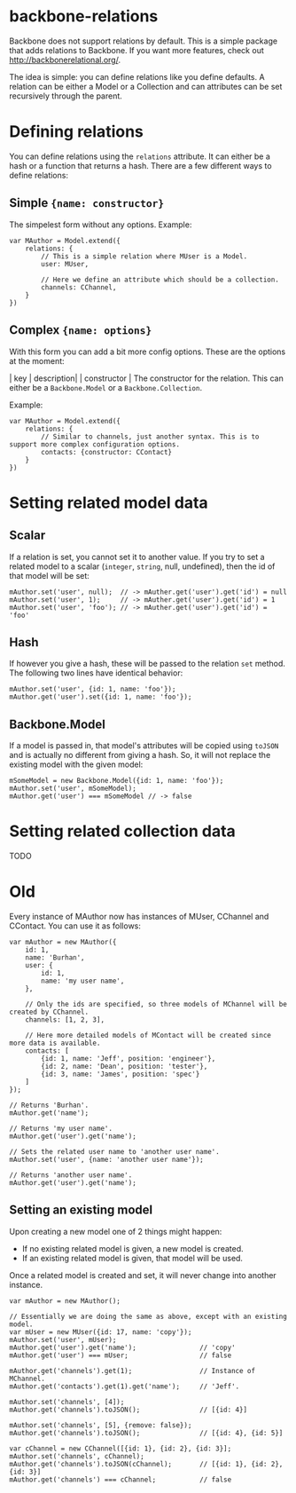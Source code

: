 # backbone-relations

Backbone does not support relations by default. This is a simple package that adds relations to Backbone. If you want more features, check out http://backbonerelational.org/.

The idea is simple: you can define relations like you define defaults. A relation can be either a Model or a Collection and can attributes can be set recursively through the parent.

# Defining relations

You can define relations using the `relations` attribute. It can either be a hash or a function that returns a hash. There are a few different ways to define relations:

## Simple `{name: constructor}`

The simpelest form without any options. Example:

```
var MAuthor = Model.extend({
    relations: {
        // This is a simple relation where MUser is a Model.
        user: MUser,

        // Here we define an attribute which should be a collection.
        channels: CChannel,
    }
})
```

## Complex `{name: options}`

With this form you can add a bit more config options. These are the options at the moment:

| key | description|
| constructor | The constructor for the relation. This can either be a `Backbone.Model` or a `Backbone.Collection`.

Example:

```
var MAuthor = Model.extend({
    relations: {
        // Similar to channels, just another syntax. This is to support more complex configuration options.
        contacts: {constructor: CContact}
    }
})
```


# Setting related model data

## Scalar

If a relation is set, you cannot set it to another value. If you try to set a related model to a scalar (`integer`, `string`, null, undefined), then the id of that model will be set:

```
mAuthor.set('user', null);  // -> mAuther.get('user').get('id') = null
mAuthor.set('user', 1);     // -> mAuther.get('user').get('id') = 1
mAuthor.set('user', 'foo'); // -> mAuther.get('user').get('id') = 'foo'
```

## Hash

If however you give a hash, these will be passed to the relation `set` method. The following two lines have identical behavior:

```
mAuthor.set('user', {id: 1, name: 'foo'});
mAuthor.get('user').set({id: 1, name: 'foo'});
```

## Backbone.Model

If a model is passed in, that model's attributes will be copied using `toJSON` and is actually no different from giving a hash. So, it will not replace the existing model with the given model:

```
mSomeModel = new Backbone.Model({id: 1, name: 'foo'});
mAuthor.set('user', mSomeModel);
mAuthor.get('user') === mSomeModel // -> false
```


# Setting related collection data

TODO

# Old

Every instance of MAuthor now has instances of MUser, CChannel and CContact. You can use it as follows:

```
var mAuthor = new MAuthor({
    id: 1,
    name: 'Burhan',
    user: {
        id: 1,
        name: 'my user name',
    },

    // Only the ids are specified, so three models of MChannel will be created by CChannel.
    channels: [1, 2, 3],

    // Here more detailed models of MContact will be created since more data is available.
    contacts: [
        {id: 1, name: 'Jeff', position: 'engineer'},
        {id: 2, name: 'Dean', position: 'tester'},
        {id: 3, name: 'James', position: 'spec'}
    ]
});

// Returns 'Burhan'.
mAuthor.get('name');

// Returns 'my user name'.
mAuthor.get('user').get('name');

// Sets the related user name to 'another user name'.
mAuthor.set('user', {name: 'another user name'});

// Returns 'another user name'.
mAuthor.get('user').get('name');                
```

## Setting an existing model

Upon creating a new model one of 2 things might happen:

- If no existing related model is given, a new model is created.
- If an existing related model is given, that model will be used.

Once a related model is created and set, it will never change into another instance.

```
var mAuthor = new MAuthor();

// Essentially we are doing the same as above, except with an existing model.
var mUser = new MUser({id: 17, name: 'copy'});
mAuthor.set('user', mUser);
mAuthor.get('user').get('name');                // 'copy'
mAuthor.get('user') === mUser;                  // false

mAuthor.get('channels').get(1);                 // Instance of MChannel.
mAuthor.get('contacts').get(1).get('name');     // 'Jeff'.

mAuthor.set('channels', [4]);
mAuthor.get('channels').toJSON();               // [{id: 4}]

mAuthor.set('channels', [5], {remove: false});
mAuthor.get('channels').toJSON();               // [{id: 4}, {id: 5}]

var cChannel = new CChannel([{id: 1}, {id: 2}, {id: 3}];
mAuthor.set('channels', cChannel);
mAuthor.get('channels').toJSON(cChannel);       // [{id: 1}, {id: 2}, {id: 3}]
mAuthor.get('channels') === cChannel;           // false
```
